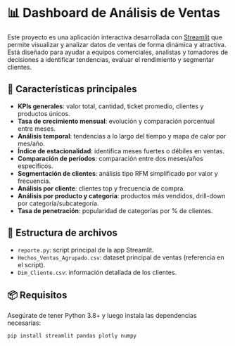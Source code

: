 # 📊 Dashboard de Análisis de Ventas

Este proyecto es una aplicación interactiva desarrollada con [Streamlit](https://streamlit.io/) que permite visualizar y analizar datos de ventas de forma dinámica y atractiva. Está diseñado para ayudar a equipos comerciales, analistas y tomadores de decisiones a identificar tendencias, evaluar el rendimiento y segmentar clientes.

## 🚀 Características principales

- **KPIs generales**: valor total, cantidad, ticket promedio, clientes y productos únicos.
- **Tasa de crecimiento mensual**: evolución y comparación porcentual entre meses.
- **Análisis temporal**: tendencias a lo largo del tiempo y mapa de calor por mes/año.
- **Índice de estacionalidad**: identifica meses fuertes o débiles en ventas.
- **Comparación de períodos**: comparación entre dos meses/años específicos.
- **Segmentación de clientes**: análisis tipo RFM simplificado por valor y frecuencia.
- **Análisis por cliente**: clientes top y frecuencia de compra.
- **Análisis por producto y categoría**: productos más vendidos, drill-down por categoría/subcategoría.
- **Tasa de penetración**: popularidad de categorías por % de clientes.

## 📂 Estructura de archivos

- `reporte.py`: script principal de la app Streamlit.
- `Hechos_Ventas_Agrupado.csv`: dataset principal de ventas (referencia en el script).
- `Dim_Cliente.csv`: información detallada de los clientes.

## 📦 Requisitos

Asegúrate de tener Python 3.8+ y luego instala las dependencias necesarias:

```bash
pip install streamlit pandas plotly numpy
